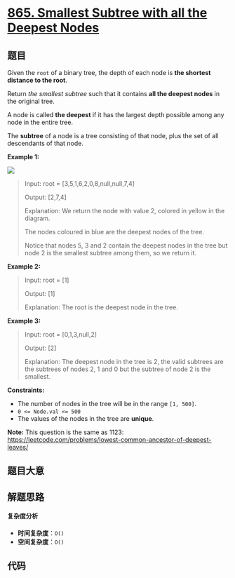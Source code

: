 # [865. Smallest Subtree with all the Deepest Nodes](https://leetcode.com/problems/smallest-subtree-with-all-the-deepest-nodes/)

## 题目

Given the `root` of a binary tree, the depth of each node is **the shortest
distance to the root**.

Return _the smallest subtree_ such that it contains **all the deepest nodes**
in the original tree.

A node is called **the deepest** if it has the largest depth possible among
any node in the entire tree.

The **subtree** of a node is a tree consisting of that node, plus the set of
all descendants of that node.

**Example 1:**

![](https://s3-lc-upload.s3.amazonaws.com/uploads/2018/07/01/sketch1.png)

> Input: root = [3,5,1,6,2,0,8,null,null,7,4]
>
> Output: [2,7,4]
>
> Explanation: We return the node with value 2, colored in yellow in the diagram.
>
> The nodes coloured in blue are the deepest nodes of the tree.
>
> Notice that nodes 5, 3 and 2 contain the deepest nodes in the tree but node 2 is the smallest subtree among them, so we return it.

**Example 2:**

> Input: root = [1]
>
> Output: [1]
>
> Explanation: The root is the deepest node in the tree.

**Example 3:**

> Input: root = [0,1,3,null,2]
>
> Output: [2]
>
> Explanation: The deepest node in the tree is 2, the valid subtrees are the subtrees of nodes 2, 1 and 0 but the subtree of node 2 is the smallest.

**Constraints:**

- The number of nodes in the tree will be in the range `[1, 500]`.
- `0 <= Node.val <= 500`
- The values of the nodes in the tree are **unique**.

**Note:** This question is the same as 1123:
<https://leetcode.com/problems/lowest-common-ancestor-of-deepest-leaves/>

## 题目大意

## 解题思路

#### 复杂度分析

- **时间复杂度**：`O()`
- **空间复杂度**：`O()`

## 代码

```javascript

```
